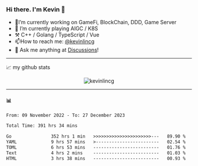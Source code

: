 ### Hi there. I'm Kevin 👋

- 🔭I’m currently working on GameFi, BlockChain, DDD, Game Server
- 🌱 I’m currently playing AIGC / K8S
-   :hammer_and_pick: C++ / Golang / TypeScript / Vue
- 📫How to reach me: [@kevinlincg](https://twitter.com/kevinlincg) 
-   :thought_balloon: Ask me anything at [Discussions](https://github.com/kevinlincg/kevinlincg/discussions/new)!

---

📈 my github stats

<p align="center"> <img src="https://github-readme-stats-ouuan.vercel.app/api?username=kevinlincg&theme=dark&show_icons=true&count_private=true" alt="kevinlincg" />

---

#### :bar_chart: 

<!--START_SECTION:waka-->

```txt
From: 09 November 2022 - To: 27 December 2023

Total Time: 391 hrs 34 mins

Go               352 hrs 1 min   >>>>>>>>>>>>>>>>>>>>>>---   89.90 %
YAML             9 hrs 57 mins   >------------------------   02.54 %
TOML             6 hrs 53 mins   -------------------------   01.76 %
Text             4 hrs 2 mins    -------------------------   01.03 %
HTML             3 hrs 38 mins   -------------------------   00.93 %
```

<!--END_SECTION:waka-->
